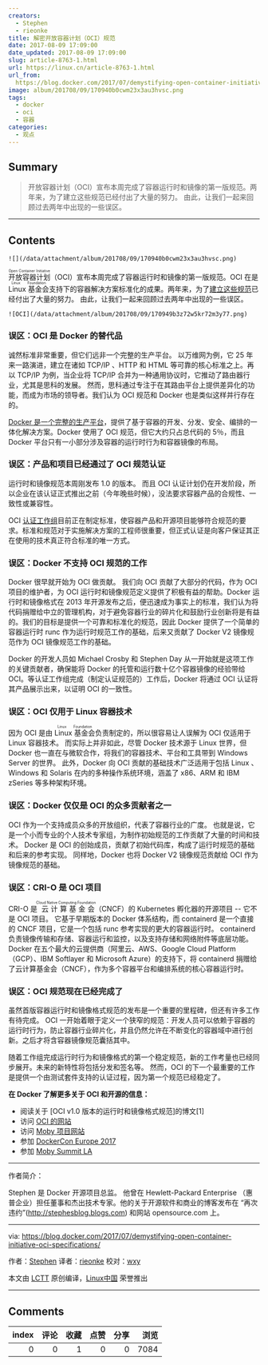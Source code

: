 ```yaml
---
creators:
  - Stephen
  - rieonke
title: 解密开放容器计划（OCI）规范
date: 2017-08-09 17:09:00
date_updated: 2017-08-09 17:09:00
slug: article-8763-1.html
url: https://linux.cn/article-8763-1.html
url_from: 
  https://blog.docker.com/2017/07/demystifying-open-container-initiative-oci-specifications/
image: album/201708/09/170940b0cwm23x3au3hvsc.png
tags:
  - docker
  - oci
  - 容器
categories:
  - 观点
---
```


## Summary

> 开放容器计划（OCI）宣布本周完成了容器运行时和镜像的第一版规范。两年来，为了建立这些规范已经付出了大量的努力。 由此，让我们一起来回顾过去两年中出现的一些误区。

***

<!-- more -->

## Contents

`![](/data/attachment/album/201708/09/170940b0cwm23x3au3hvsc.png)`

<ruby> 开放容器计划 <rt>  Open Container Initiative </rt></ruby>（OCI）宣布本周完成了容器运行时和镜像的第一版规范。OCI 在是 <ruby> Linux 基金会 <rt>  Linux Foundation </rt></ruby>支持下的容器解决方案标准化的成果。两年来，为了[建立这些规范](https://linux.cn/article-8778-1.html)已经付出了大量的努力。 由此，让我们一起来回顾过去两年中出现的一些误区。

`![OCI](/data/attachment/album/201708/09/170949b3z72w5kr72m3y77.png)`

### 误区：OCI 是 Docker 的替代品

诚然标准非常重要，但它们远非一个完整的生产平台。 以万维网为例，它 25 年来一路演进，建立在诸如 TCP/IP 、HTTP 和 HTML 等可靠的核心标准之上。再以 TCP/IP 为例，当企业将 TCP/IP 合并为一种通用协议时，它推动了路由器行业，尤其是思科的发展。 然而，思科通过专注于在其路由平台上提供差异化的功能，而成为市场的领导者。我们认为 OCI 规范和 Docker 也是类似这样并行存在的。

[Docker 是一个完整的生产平台](https://www.docker.com/)，提供了基于容器的开发、分发、安全、编排的一体化解决方案。Docker 使用了 OCI 规范，但它大约只占总代码的 5％，而且 Docker 平台只有一小部分涉及容器的运行时行为和容器镜像的布局。

### 误区：产品和项目已经通过了 OCI 规范认证

运行时和镜像规范本周刚发布 1.0 的版本。 而且 OCI 认证计划仍在开发阶段，所以企业在该认证正式推出之前（今年晚些时候），没法要求容器产品的合规性、一致性或兼容性。

OCI [认证工作组](https://github.com/opencontainers/certification)目前正在制定标准，使容器产品和开源项目能够符合规范的要求。标准和规范对于实施解决方案的工程师很重要，但正式认证是向客户保证其正在使用的技术真正符合标准的唯一方式。

### 误区：Docker 不支持 OCI 规范的工作

Docker 很早就开始为 OCI 做贡献。 我们向 OCI 贡献了大部分的代码，作为 OCI 项目的维护者，为 OCI 运行时和镜像规范定义提供了积极有益的帮助。Docker 运行时和镜像格式在 2013 年开源发布之后，便迅速成为事实上的标准，我们认为将代码捐赠给中立的管理机构，对于避免容器行业的碎片化和鼓励行业创新将是有益的。我们的目标是提供一个可靠和标准化的规范，因此 Docker 提供了一个简单的容器运行时 runc 作为运行时规范工作的基础，后来又贡献了 Docker V2 镜像规范作为 OCI 镜像规范工作的基础。

Docker 的开发人员如 Michael Crosby 和 Stephen Day 从一开始就是这项工作的关键贡献者，确保能将 Docker 的托管和运行数十亿个容器镜像的经验带给 OCI。等认证工作组完成（制定认证规范的）工作后，Docker 将通过 OCI 认证将其产品展示出来，以证明 OCI 的一致性。

### 误区：OCI 仅用于 Linux 容器技术

因为 OCI 是由 <ruby> Linux 基金会 <rt>  Linux Foundation </rt></ruby> 负责制定的，所以很容易让人误解为 OCI 仅适用于 Linux 容器技术。 而实际上并非如此，尽管 Docker 技术源于 Linux 世界，但 Docker 也一直在与微软合作，将我们的容器技术、平台和工具带到 Windows Server 的世界。 此外，Docker 向 OCI 贡献的基础技术广泛适用于包括 Linux 、Windows 和 Solaris 在内的多种操作系统环境，涵盖了 x86、ARM 和 IBM zSeries 等多种架构环境。

### 误区：Docker 仅仅是 OCI 的众多贡献者之一

OCI 作为一个支持成员众多的开放组织，代表了容器行业的广度。 也就是说，它是一个小而专业的个人技术专家组，为制作初始规范的工作贡献了大量的时间和技术。 Docker 是 OCI 的创始成员，贡献了初始代码库，构成了运行时规范的基础和后来的参考实现。 同样地，Docker 也将 Docker V2 镜像规范贡献给 OCI 作为镜像规范的基础。

### 误区：CRI-O 是 OCI 项目

CRI-O 是<ruby> 云计算基金会 <rt>  Cloud Native Computing Foundation </rt></ruby>（CNCF）的 Kubernetes 孵化器的开源项目 -- 它不是 OCI 项目。 它基于早期版本的 Docker 体系结构，而 containerd 是一个直接的 CNCF 项目，它是一个包括 runc 参考实现的更大的容器运行时。 containerd 负责镜像传输和存储、容器运行和监控，以及支持存储和网络附件等底层功能。 Docker 在五个最大的云提供商（阿里云、AWS、Google Cloud Platform（GCP）、IBM Softlayer 和 Microsoft Azure）的支持下，将 containerd 捐赠给了云计算基金会（CNCF），作为多个容器平台和编排系统的核心容器运行时。

### 误区：OCI 规范现在已经完成了

虽然首版容器运行时和镜像格式规范的发布是一个重要的里程碑，但还有许多工作有待完成。 OCI 一开始着眼于定义一个狭窄的规范：开发人员可以依赖于容器的运行时行为，防止容器行业碎片化，并且仍然允许在不断变化的容器域中进行创新。之后才将含容器镜像规范囊括其中。

随着工作组完成运行时行为和镜像格式的第一个稳定规范，新的工作考量也已经同步展开。未来的新特性将包括分发和签名等。 然而，OCI 的下一个最重要的工作是提供一个由测试套件支持的认证过程，因为第一个规范已经稳定了。

**在 Docker 了解更多关于 OCI 和开源的信息：**

* 阅读关于 [OCI v1.0 版本的运行时和镜像格式规范]的博文[1]
* 访问 [OCI 的网站](https://www.opencontainers.org/join)
* 访问 [Moby 项目网站](http://mobyproject.org/)
* 参加 [DockerCon Europe 2017](https://europe-2017.dockercon.com/)
* 参加 [Moby Summit LA](https://www.eventbrite.com/e/moby-summit-los-angeles-tickets-35930560273)

---

作者简介：

Stephen 是 Docker 开源项目总监。 他曾在 Hewlett-Packard Enterprise （惠普企业）担任董事和杰出技术专家。他的关于开源软件和商业的博客发布在 “再次违约”(<http://stephesblog.blogs.com>) 和网站 opensource.com 上。

---

via: <https://blog.docker.com/2017/07/demystifying-open-container-initiative-oci-specifications/>

作者：[Stephen](https://blog.docker.com/2017/07/oci-release-of-v1-0-runtime-and-image-format-specifications) 译者：[rieonke](https://github.com/rieonke) 校对：[wxy](https://github.com/wxy)

本文由 [LCTT](https://github.com/LCTT/TranslateProject) 原创编译，[Linux中国](https://linux.cn/) 荣誉推出

***

## Comments


|   index |   评论 |   收藏 |   点赞 |   分享 |   浏览 |
|--------:|-------:|-------:|-------:|-------:|-------:|
|       0 |      0 |      1 |      0 |      0 |   7084 |
